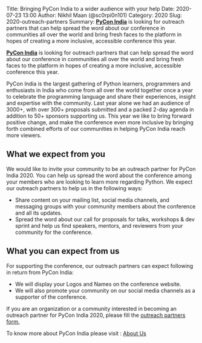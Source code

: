 Title: Bringing PyCon India to a wider audience with your help
Date: 2020-07-23 13:00
Author: Nikhil Maan (@sc0rpi0n101)
Category: 2020
Slug: 2020-outreach-partners
Summary: [**PyCon India**](https://in.pycon.org/2020/) is looking for outreach partners that can help spread the word about our conference in communities all over the world and bring fresh faces to the platform in hopes of creating a more inclusive, accessible conference this year.

[**PyCon India**](https://in.pycon.org/2020/) is looking for outreach partners that can help spread the word about our conference in communities all over the world and bring fresh faces to the platform in hopes of creating a more inclusive, accessible conference this year.

<!-- PELICAN_END_SUMMARY -->

PyCon India is the largest gathering of Python learners, programmers and enthusiasts in India who come from all over the world together once a year to celebrate the programming language and share their experiences, insight and expertise with the community. Last year alone we had an audience of 3000+, with over 300+ proposals submitted and a packed 2-day agenda in addition to 50+ sponsors supporting us. This year we like to bring forward positive change, and make the conference even more inclusive by bringing forth combined efforts of our communities in helping PyCon India reach more viewers.

## What we expect from you 

We would like to invite your community to be an outreach partner for PyCon India 2020. You can help us spread the word about the conference among your members who are looking to learn more regarding Python. We expect our outreach partners to help us in the following ways: 

* Share content on your mailing list, social media channels, and messaging groups with your community members about the conference and all its updates. 
* Spread the word about our call for proposals for talks, workshops & dev sprint and help us find speakers, mentors, and reviewers from your community for the conference.

## What you can expect from us

For supporting the conference, our outreach partners can expect following in return from PyCon India:

* We will display your Logos and Names on the conference website. 
* We will also promote your community on our social media channels as a supporter of the conference.

If you are an organization or a community interested in becoming an outreach partner for PyCon India 2020, please fill the [outreach partners form.](https://docs.google.com/forms/d/e/1FAIpQLSd4wR-TW1l18e6LS-fVUxW2OQlva6GF3INhRnNi0xEbL1UxHA/viewform)

To know more about PyCon India please visit : [About Us](https://in.pycon.org/2020/about/)
